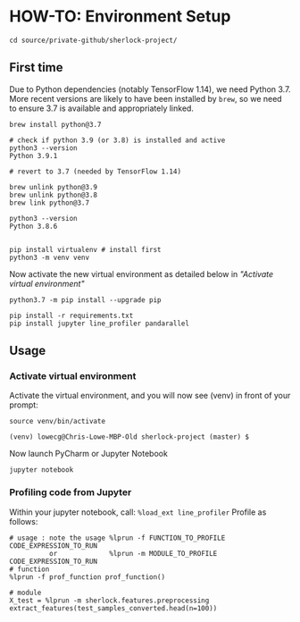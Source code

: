 # HOW-TO: Environment Setup
```
cd source/private-github/sherlock-project/
```

## First time
Due to Python dependencies (notably TensorFlow 1.14), we need Python 3.7. More recent versions are likely to have been installed by `brew`, so we need to ensure 3.7 is available and appropriately linked.

```
brew install python@3.7

# check if python 3.9 (or 3.8) is installed and active
python3 --version
Python 3.9.1

# revert to 3.7 (needed by TensorFlow 1.14)

brew unlink python@3.9
brew unlink python@3.8
brew link python@3.7

python3 --version
Python 3.8.6


pip install virtualenv # install first
python3 -m venv venv
```

Now activate the new virtual environment as detailed below in *"Activate virtual environment"*

```
python3.7 -m pip install --upgrade pip

pip install -r requirements.txt
pip install jupyter line_profiler pandarallel
```

## Usage
### Activate virtual environment
Activate the virtual environment, and you will now see (venv) in front of your prompt:

```
source venv/bin/activate

(venv) lowecg@Chris-Lowe-MBP-Old sherlock-project (master) $
```

Now launch PyCharm or Jupyter Notebook

```
jupyter notebook
```

### Profiling code from Jupyter

Within your jupyter notebook, call: `%load_ext line_profiler`
Profile as follows: 

```
# usage : note the usage %lprun -f FUNCTION_TO_PROFILE CODE_EXPRESSION_TO_RUN
          or             %lprun -m MODULE_TO_PROFILE CODE_EXPRESSION_TO_RUN
# function         
%lprun -f prof_function prof_function()

# module
X_test = %lprun -m sherlock.features.preprocessing extract_features(test_samples_converted.head(n=100))
```
